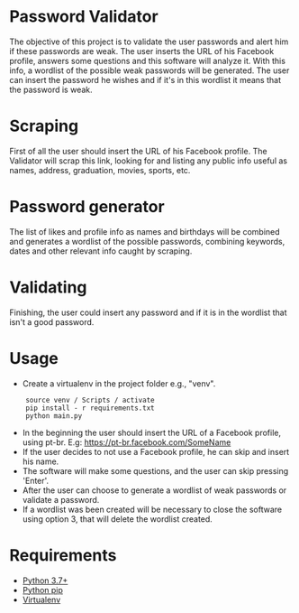 # Password Validator

The objective of this project is to validate the user passwords and alert him if these passwords are weak. The user inserts the URL of his Facebook profile, answers some questions and this software will analyze it. With this info, a wordlist of the possible weak passwords will be generated. The user can insert the password he wishes and if it's in this wordlist it means that the password is weak.

# Scraping

First of all the user should insert the URL of his Facebook profile. The Validator will scrap this link, looking for and listing any public info useful as names, address, graduation, movies, sports, etc.

# Password generator

The list of likes and profile info as names and birthdays will be combined and generates a wordlist of the possible passwords, combining keywords, dates and other relevant info caught by scraping.

# Validating

Finishing, the user could insert any password and if it is in the wordlist that isn't a good password.

# Usage

* Create a virtualenv in the project folder e.g., "venv".
```
    source venv / Scripts / activate
    pip install - r requirements.txt
    python main.py
```
* In the beginning the user should insert the URL of a Facebook profile, using pt-br. E.g: https://pt-br.facebook.com/SomeName
* If the user decides to not use a Facebook profile, he can skip and insert his name.
* The software will make some questions, and the user can skip pressing 'Enter'.
* After the user can choose to generate a wordlist of weak passwords or validate a password.
* If a wordlist was been created will be necessary to close the software using option 3, that will delete the wordlist created.

# Requirements

* [Python 3.7+](https://www.python.org/downloads/)
* [Python pip](https://pip.pypa.io/en/stable/installing/)
* [Virtualenv](https://virtualenv.pypa.io/en/latest/)
